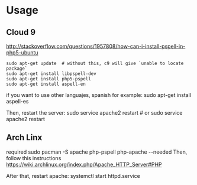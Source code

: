 # Usage

## Cloud 9

http://stackoverflow.com/questions/1957808/how-can-i-install-pspell-in-php5-ubuntu

    sudo apt-get update  # without this, c9 will give `unable to locate package`
    sudo apt-get install libpspell-dev 
    sudo apt-get install php5-pspell
    sudo apt-get install aspell-en
    
if you want to use other languajes, spanish for example:
    sudo apt-get install aspell-es
    
Then, restart the server:
    sudo service apache2 restart # or sudo service apache2 restart
    
## Arch Linx

required
    sudo pacman -S apache php-pspell php-apache  --needed
Then, follow this instructions https://wiki.archlinux.org/index.php/Apache_HTTP_Server#PHP

After that, restart apache:
    systemctl start httpd.service

